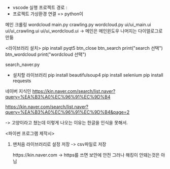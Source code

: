 - vscode 실행
프로젝트 경로 : 
- 프로젝트 가상환경 연결
=> python이 

메인             크롤링             wordcloud
main.py        crawling.py        wordcloud.py
ui/ui_main.ui  ui/ui_crawling.ui  ui/ui_wordcloud.ui
-> 메인은 메인윈도우 나머지는 다이얼로그로 만듦

<라이브러리 설치>
pip install pyqt5
btn_close
btn_search
print("search 선택")
btn_wordcloud
print("wordcloud 선택")

search_naver.py
- 설치할 라이브러리
pip install beautifulsoup4
pip install selenium
pip install requests

네이버 지식인
https://kin.naver.com/search/list.naver?query=%EA%B3%A0%EC%96%91%EC%9D%B4

https://kin.naver.com/search/list.naver?query=%EA%B3%A0%EC%96%91%EC%9D%B4&page=2 

-> 고양이라고 쳤는데 이렇게 나오는 이유는 한글을 인식을 못해서. 

<파이썬 프로그램 제작시>
1. 맨처음 라이브러리로 설정
저장 -> csv파일로 저장
<ul class = "basic1>

<구조설계>
함수
def naverKin('검색어', '페이지')

for i in range(100):

lineedit => le_search
검색 -> btn_search
저장 -> btn_save

+ linux crontab
+ 페이지네이션
+ bs4, quote_plus, codecs, requests

+ 아이디 비번이 안나오게 감싸는 것이 있음
get 은 보임
post로 보내면 안보임. 그래도 해킹 가능 그럴때
https://kin.naver.com -> https를 쓰면 보안에 안전 그러나 해킹이 안돼는것은 아님

